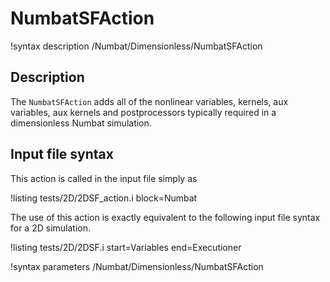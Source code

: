 # NumbatSFAction

!syntax description /Numbat/Dimensionless/NumbatSFAction

## Description

The `NumbatSFAction` adds all of the nonlinear variables, kernels, aux variables,
aux kernels and postprocessors typically required in a dimensionless Numbat simulation.

## Input file syntax

This action is called in the input file simply as

!listing tests/2D/2DSF_action.i block=Numbat

The use of this action is exactly equivalent to the following input file syntax for a 2D
simulation.

!listing tests/2D/2DSF.i start=Variables end=Executioner

!syntax parameters /Numbat/Dimensionless/NumbatSFAction
